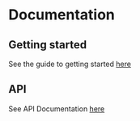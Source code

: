 # Documentation
## Getting started
See the guide to getting started [here](GETTING_STARTED.md)

## API
See API Documentation [here](API_DOCUMENTATION.md)
